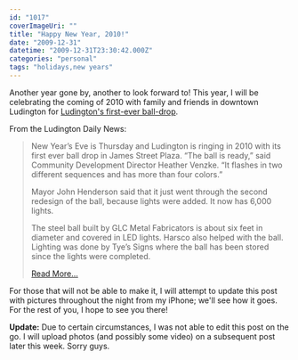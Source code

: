 ```yaml
---
id: "1017"
coverImageUri: ""
title: "Happy New Year, 2010!"
date: "2009-12-31"
datetime: "2009-12-31T23:30:42.000Z"
categories: "personal"
tags: "holidays,new years"
---
```


Another year gone by, another to look forward to! This year, I will be celebrating the coming of 2010 with family and friends in downtown Ludington for [Ludington's first-ever ball-drop](http://ludingtondailynews.com/news/47219-ludingtons-ready-to-drop-the-ball-new-years-eve).

From the Ludington Daily News:

> New Year’s Eve is Thursday and Ludington is ringing in 2010 with its first ever ball drop in James Street Plaza. “The ball is ready,” said Community Development Director Heather Venzke. “It flashes in two different sequences and has more than four colors.”
> 
> Mayor John Henderson said that it just went through the second redesign of the ball, because lights were added. It now has 6,000 lights.
> 
> The steel ball built by GLC Metal Fabricators is about six feet in diameter and covered in LED lights. Harsco also helped with the ball. Lighting was done by Tye’s Signs where the ball has been stored since the lights were completed.
> 
> [Read More…](http://ludingtondailynews.com/news/47219-ludingtons-ready-to-drop-the-ball-new-years-eve)

For those that will not be able to make it, I will attempt to update this post with pictures throughout the night from my iPhone; we'll see how it goes. For the rest of you, I hope to see you there!

**Update:** Due to certain circumstances, I was not able to edit this post on the go. I will upload photos (and possibly some video) on a subsequent post later this week. Sorry guys.
